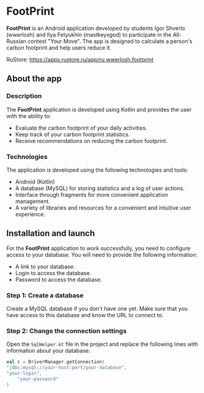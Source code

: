 # FootPrint

**FootPrint** is an Android application developed by students Igor Shverlo (wwerlosh) and Ilya Fetyukhin (mastkeyxgod) to participate in the All-Russian contest "Your Move". The app is designed to calculate a person's carbon footprint and help users reduce it.

RuStore: https://apps.rustore.ru/app/ru.wwerlosh.footprint

## About the app

### Description

The **FootPrint** application is developed using Kotlin and provides the user with the ability to:

- Evaluate the carbon footprint of your daily activities.
- Keep track of your carbon footprint statistics.
- Receive recommendations on reducing the carbon footprint.

### Technologies

The application is developed using the following technologies and tools:

- Android (Kotlin)
- A database (MySQL) for storing statistics and a log of user actions.
- Interface through fragments for more convenient application management.
- A variety of libraries and resources for a convenient and intuitive user experience.

## Installation and launch

For the **FootPrint** application to work successfully, you need to configure access to your database. You will need to provide the following information:

- A link to your database.
- Login to access the database.
- Password to access the database.

### Step 1: Create a database

Create a MySQL database if you don't have one yet. Make sure that you have access to this database and know the URL to connect to.

### Step 2: Change the connection settings

Open the `SqlHelper.kt` file in the project and replace the following lines with information about your database:

```kotlin
val c = DriverManager.getConnection(
"jdbc:mysql://your-host:port/your-database",
"your-login",
    "your-password"
)
